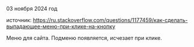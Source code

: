 03 ноября 2024 год

источник:
https://ru.stackoverflow.com/questions/1177459/как-сделать-выпадающее-меню-при-клике-на-кнопку

Меню для сайта.
Подменю появляется, исчезает при клике.